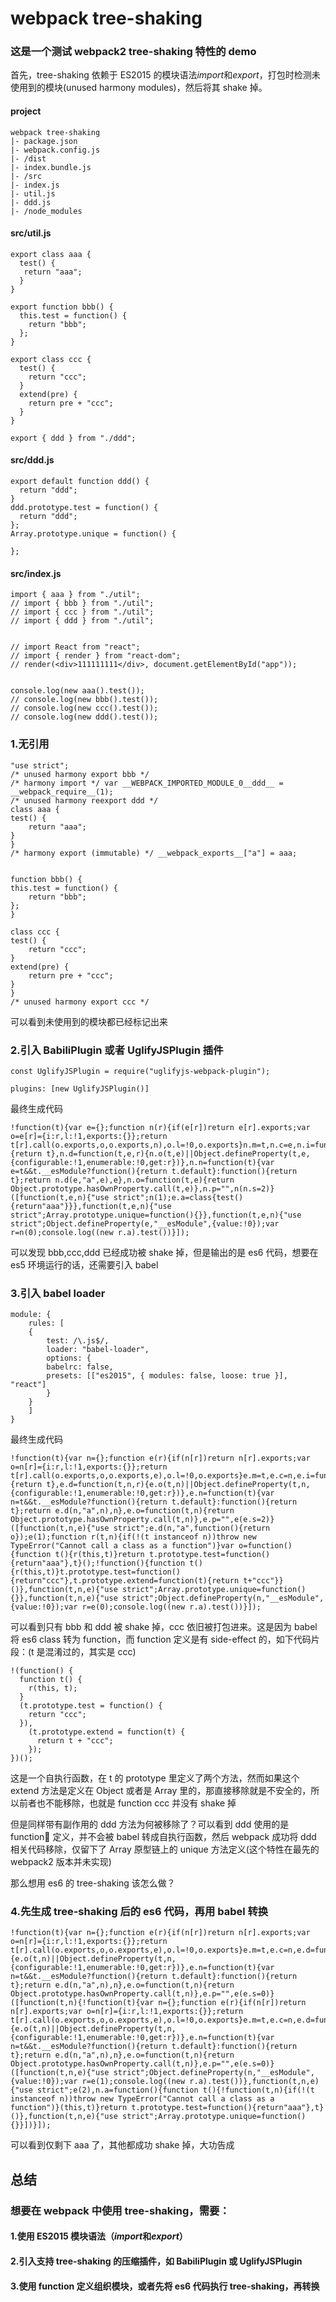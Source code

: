 # webpack tree-shaking

### 这是一个测试 webpack2 tree-shaking 特性的 demo

首先，tree-shaking 依赖于 ES2015 的模块语法*import*和*export*，打包时检测未使用到的模块(unused harmony modules)，然后将其 shake 掉。

#### project

    webpack tree-shaking
    |- package.json
    |- webpack.config.js
    |- /dist
    |- index.bundle.js
    |- /src
    |- index.js
    |- util.js
    |- ddd.js
    |- /node_modules

#### src/util.js

    export class aaa {
      test() {
       return "aaa";
      }
    }

    export function bbb() {
      this.test = function() {
        return "bbb";
      };
    }

    export class ccc {
      test() {
        return "ccc";
      }
      extend(pre) {
        return pre + "ccc";
      }
    }

    export { ddd } from "./ddd";

#### src/ddd.js

    export default function ddd() {
      return "ddd";
    }
    ddd.prototype.test = function() {
      return "ddd";
    };
    Array.prototype.unique = function() {

    };

#### src/index.js

    import { aaa } from "./util";
    // import { bbb } from "./util";
    // import { ccc } from "./util";
    // import { ddd } from "./util";


    // import React from "react";
    // import { render } from "react-dom";
    // render(<div>111111111</div>, document.getElementById("app"));


    console.log(new aaa().test());
    // console.log(new bbb().test());
    // console.log(new ccc().test());
    // console.log(new ddd().test());

### 1.无引用

    "use strict";
    /* unused harmony export bbb */
    /* harmony import */ var __WEBPACK_IMPORTED_MODULE_0__ddd__ = __webpack_require__(1);
    /* unused harmony reexport ddd */
    class aaa {
    test() {
    	return "aaa";
    }
    }
    /* harmony export (immutable) */ __webpack_exports__["a"] = aaa;


    function bbb() {
    this.test = function() {
    	return "bbb";
    };
    }

    class ccc {
    test() {
    	return "ccc";
    }
    extend(pre) {
    	return pre + "ccc";
    }
    }
    /* unused harmony export ccc */

可以看到未使用到的模块都已经标记出来

### 2.引入 BabiliPlugin 或者 UglifyJSPlugin 插件

    const UglifyJSPlugin = require("uglifyjs-webpack-plugin");

    plugins: [new UglifyJSPlugin()]

最终生成代码

    !function(t){var e={};function n(r){if(e[r])return e[r].exports;var o=e[r]={i:r,l:!1,exports:{}};return t[r].call(o.exports,o,o.exports,n),o.l=!0,o.exports}n.m=t,n.c=e,n.i=function(t){return t},n.d=function(t,e,r){n.o(t,e)||Object.defineProperty(t,e,{configurable:!1,enumerable:!0,get:r})},n.n=function(t){var e=t&&t.__esModule?function(){return t.default}:function(){return t};return n.d(e,"a",e),e},n.o=function(t,e){return Object.prototype.hasOwnProperty.call(t,e)},n.p="",n(n.s=2)}([function(t,e,n){"use strict";n(1);e.a=class{test(){return"aaa"}}},function(t,e,n){"use strict";Array.prototype.unique=function(){}},function(t,e,n){"use strict";Object.defineProperty(e,"__esModule",{value:!0});var r=n(0);console.log((new r.a).test())}]);

可以发现 bbb,ccc,ddd 已经成功被 shake 掉，但是输出的是 es6 代码，想要在 es5 环境运行的话，还需要引入 babel

### 3.引入 babel loader

    module: {
    	rules: [
    	{
    		test: /\.js$/,
    		loader: "babel-loader",
    		options: {
    		babelrc: false,
    		presets: [["es2015", { modules: false, loose: true }], "react"]
    		}
    	}
    	]
    }

最终生成代码

    !function(t){var n={};function e(r){if(n[r])return n[r].exports;var o=n[r]={i:r,l:!1,exports:{}};return t[r].call(o.exports,o,o.exports,e),o.l=!0,o.exports}e.m=t,e.c=n,e.i=function(t){return t},e.d=function(t,n,r){e.o(t,n)||Object.defineProperty(t,n,{configurable:!1,enumerable:!0,get:r})},e.n=function(t){var n=t&&t.__esModule?function(){return t.default}:function(){return t};return e.d(n,"a",n),n},e.o=function(t,n){return Object.prototype.hasOwnProperty.call(t,n)},e.p="",e(e.s=2)}([function(t,n,e){"use strict";e.d(n,"a",function(){return o});e(1);function r(t,n){if(!(t instanceof n))throw new TypeError("Cannot call a class as a function")}var o=function(){function t(){r(this,t)}return t.prototype.test=function(){return"aaa"},t}();!function(){function t(){r(this,t)}t.prototype.test=function(){return"ccc"},t.prototype.extend=function(t){return t+"ccc"}}()},function(t,n,e){"use strict";Array.prototype.unique=function(){}},function(t,n,e){"use strict";Object.defineProperty(n,"__esModule",{value:!0});var r=e(0);console.log((new r.a).test())}]);

可以看到只有 bbb 和 ddd 被 shake 掉，ccc 依旧被打包进来。这是因为 babel 将 es6 class 转为 function，而 function 定义是有 side-effect 的，如下代码片段：(t 是混淆过的，其实是 ccc)

    !(function() {
      function t() {
        r(this, t);
      }
      (t.prototype.test = function() {
        return "ccc";
      }),
        (t.prototype.extend = function(t) {
          return t + "ccc";
        });
    })();

这是一个自执行函数，在 t 的 prototype 里定义了两个方法，然而如果这个 extend 方法是定义在 Object 或者是 Array 里的，那直接移除就是不安全的，所以前者也不能移除，也就是 function ccc 并没有 shake 掉

但是同样带有副作用的 ddd 方法为何被移除了？可以看到 ddd 使用的是 function 定义，并不会被 babel 转成自执行函数，然后 webpack 成功将 ddd 相关代码移除，仅留下了 Array 原型链上的 unique 方法定义(这个特性在最先的 webpack2 版本并未实现)

那么想用 es6 的 tree-shaking 该怎么做？

### 4.先生成 tree-shaking 后的 es6 代码，再用 babel 转换

    !function(t){var n={};function e(r){if(n[r])return n[r].exports;var o=n[r]={i:r,l:!1,exports:{}};return t[r].call(o.exports,o,o.exports,e),o.l=!0,o.exports}e.m=t,e.c=n,e.d=function(t,n,r){e.o(t,n)||Object.defineProperty(t,n,{configurable:!1,enumerable:!0,get:r})},e.n=function(t){var n=t&&t.__esModule?function(){return t.default}:function(){return t};return e.d(n,"a",n),n},e.o=function(t,n){return Object.prototype.hasOwnProperty.call(t,n)},e.p="",e(e.s=0)}([function(t,n){!function(t){var n={};function e(r){if(n[r])return n[r].exports;var o=n[r]={i:r,l:!1,exports:{}};return t[r].call(o.exports,o,o.exports,e),o.l=!0,o.exports}e.m=t,e.c=n,e.d=function(t,n,r){e.o(t,n)||Object.defineProperty(t,n,{configurable:!1,enumerable:!0,get:r})},e.n=function(t){var n=t&&t.__esModule?function(){return t.default}:function(){return t};return e.d(n,"a",n),n},e.o=function(t,n){return Object.prototype.hasOwnProperty.call(t,n)},e.p="",e(e.s=0)}([function(t,n,e){"use strict";Object.defineProperty(n,"__esModule",{value:!0});var r=e(1);console.log((new r.a).test())},function(t,n,e){"use strict";e(2),n.a=function(){function t(){!function(t,n){if(!(t instanceof n))throw new TypeError("Cannot call a class as a function")}(this,t)}return t.prototype.test=function(){return"aaa"},t}()},function(t,n,e){"use strict";Array.prototype.unique=function(){}}])}]);

可以看到仅剩下 aaa 了，其他都成功 shake 掉，大功告成

## 总结

### 想要在 webpack 中使用 tree-shaking，需要：

#### 1.使用 ES2015 模块语法（*import*和*export*）

#### 2.引入支持 tree-shaking 的压缩插件，如 BabiliPlugin 或 UglifyJSPlugin

#### 3.使用 function 定义组织模块，或者先将 es6 代码执行 tree-shaking，再转换
